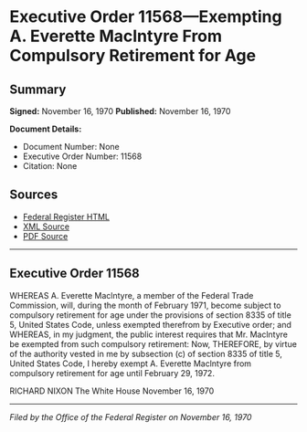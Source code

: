 # Executive Order 11568—Exempting A. Everette MacIntyre From Compulsory Retirement for Age

## Summary

**Signed:** November 16, 1970
**Published:** November 16, 1970

**Document Details:**
- Document Number: None
- Executive Order Number: 11568
- Citation: None

## Sources
- [Federal Register HTML](https://www.presidency.ucsb.edu/documents/executive-order-11568-exempting-everette-macintyre-from-compulsory-retirement-for-age)
- [XML Source](None)
- [PDF Source](None)

---

## Executive Order 11568

WHEREAS A. Everette Maclntyre, a member of the Federal Trade Commission, will, during the month of February 1971, become subject to compulsory retirement for age under the provisions of section 8335 of title 5, United States Code, unless exempted therefrom by Executive order; and
WHEREAS, in my judgment, the public interest requires that Mr. Maclntyre be exempted from such compulsory retirement:
Now, THEREFORE, by virtue of the authority vested in me by subsection (c) of section 8335 of title 5, United States Code, I hereby exempt A. Everette Maclntyre from compulsory retirement for age until February 29, 1972.

RICHARD NIXON
The White House
November 16, 1970

---

*Filed by the Office of the Federal Register on November 16, 1970*
